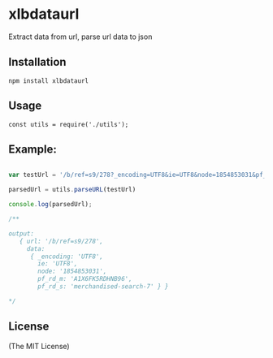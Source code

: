 # xlbdataurl
Extract data from url, parse url data to json


## Installation

```console
npm install xlbdataurl
```
## Usage
```console
const utils = require('./utils');
```


## Example:

```js

var testUrl = '/b/ref=s9/278?_encoding=UTF8&ie=UTF8&node=1854853031&pf_rd_m=A1X6FK5RDHNB96&pf_rd_s=merchandised-search-7'

parsedUrl = utils.parseURL(testUrl)

console.log(parsedUrl);

/**

output:
   { url: '/b/ref=s9/278',
     data:
      { _encoding: 'UTF8',
        ie: 'UTF8',
        node: '1854853031',
        pf_rd_m: 'A1X6FK5RDHNB96',
        pf_rd_s: 'merchandised-search-7' } }

*/

```


## License
(The MIT License)
